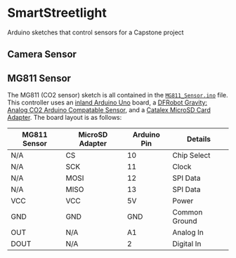 # SmartStreetlight
Arduino sketches that control sensors for a Capstone project

## Camera Sensor

## MG811 Sensor

The MG811 (CO2 sensor) sketch is all contained in the [`MG811_Sensor.ino`](https://github.com/mcculloh213/SmartStreetlight/blob/master/MG811_Sensor/MG811_Sensor.ino) file. This controller uses an [inland Arduino Uno](http://www.microcenter.com/product/431997/uno_r3_mainboard) board, a [DFRobot Gravity: Analog CO2 Arduino Compatable Sensor](https://www.dfrobot.com/product-1023.html#.Uucp2hCS270), and a [Catalex MicroSD Card Adapter](https://www.amazon.com/gp/product/B00SL0QWDU/ref=oh_aui_detailpage_o00_s00?ie=UTF8&psc=1). The board layout is as follows:

MG811 Sensor | MicroSD Adapter | Arduino Pin | Details
-------------|-----------------|-------------|--------
N/A | CS | 10 | Chip Select
N/A | SCK | 11 | Clock
N/A | MOSI | 12 | SPI Data
N/A | MISO | 13 | SPI Data
VCC | VCC | 5V | Power
GND | GND | GND | Common Ground
OUT | N/A | A1 | Analog In
DOUT | N/A | 2 | Digital In
